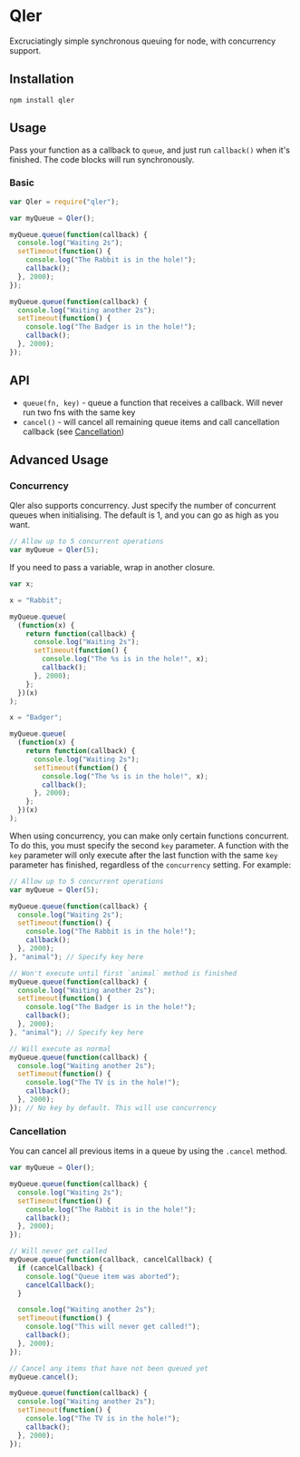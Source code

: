 # Qler

Excruciatingly simple synchronous queuing for node, with concurrency support.

## Installation

    npm install qler

## Usage

Pass your function as a callback to `queue`, and just run `callback()` when it's finished. The code blocks will run synchronously.

### Basic

```js
var Qler = require("qler");

var myQueue = Qler();

myQueue.queue(function(callback) {
  console.log("Waiting 2s");
  setTimeout(function() {
    console.log("The Rabbit is in the hole!");
    callback();
  }, 2000);
});

myQueue.queue(function(callback) {
  console.log("Waiting another 2s");
  setTimeout(function() {
    console.log("The Badger is in the hole!");
    callback();
  }, 2000);
});
```

## API

- `queue(fn, key)` - queue a function that receives a callback. Will never run two fns with the same key
- `cancel()` - will cancel all remaining queue items and call cancellation callback (see [Cancellation](#cancellation))

## Advanced Usage

### Concurrency

Qler also supports concurrency. Just specify the number of concurrent queues when initialising. The default is 1, and you can go as high as you want.

```js
// Allow up to 5 concurrent operations
var myQueue = Qler(5);
```

If you need to pass a variable, wrap in another closure.

```js
var x;

x = "Rabbit";

myQueue.queue(
  (function(x) {
    return function(callback) {
      console.log("Waiting 2s");
      setTimeout(function() {
        console.log("The %s is in the hole!", x);
        callback();
      }, 2000);
    };
  })(x)
);

x = "Badger";

myQueue.queue(
  (function(x) {
    return function(callback) {
      console.log("Waiting 2s");
      setTimeout(function() {
        console.log("The %s is in the hole!", x);
        callback();
      }, 2000);
    };
  })(x)
);
```

When using concurrency, you can make only certain functions concurrent. To do this, you must specify the second `key` parameter. A function with the `key` parameter will only execute after the last function with the same `key` parameter has finished, regardless of the `concurrency` setting. For example:

```js
// Allow up to 5 concurrent operations
var myQueue = Qler(5);

myQueue.queue(function(callback) {
  console.log("Waiting 2s");
  setTimeout(function() {
    console.log("The Rabbit is in the hole!");
    callback();
  }, 2000);
}, "animal"); // Specify key here

// Won't execute until first `animal` method is finished
myQueue.queue(function(callback) {
  console.log("Waiting another 2s");
  setTimeout(function() {
    console.log("The Badger is in the hole!");
    callback();
  }, 2000);
}, "animal"); // Specify key here

// Will execute as normal
myQueue.queue(function(callback) {
  console.log("Waiting another 2s");
  setTimeout(function() {
    console.log("The TV is in the hole!");
    callback();
  }, 2000);
}); // No key by default. This will use concurrency
```

### Cancellation

You can cancel all previous items in a queue by using the `.cancel` method.

```js
var myQueue = Qler();

myQueue.queue(function(callback) {
  console.log("Waiting 2s");
  setTimeout(function() {
    console.log("The Rabbit is in the hole!");
    callback();
  }, 2000);
});

// Will never get called
myQueue.queue(function(callback, cancelCallback) {
  if (cancelCallback) {
    console.log("Queue item was aborted");
    cancelCallback();
  }

  console.log("Waiting another 2s");
  setTimeout(function() {
    console.log("This will never get called!");
    callback();
  }, 2000);
});

// Cancel any items that have not been queued yet
myQueue.cancel();

myQueue.queue(function(callback) {
  console.log("Waiting another 2s");
  setTimeout(function() {
    console.log("The TV is in the hole!");
    callback();
  }, 2000);
});
```
